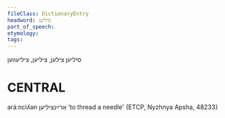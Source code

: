 ```yaml
---
fileClass: DictionaryEntry
headword: סיליען
part_of_speech: 
etymology: 
tags: 
---
```

סיליען
צילען, ציליען, ציליעווען

CENTRAL
========

aráːnciʎən אַרײַנציליען 'to thread a needle' {ETCP, Nyzhnya Apsha, 48233}

